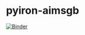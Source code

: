 # pyiron-aimsgb
[![Binder](https://mybinder.org/badge_logo.svg)](https://mybinder.org/v2/gh/jan-janssen/pyiron-aimsgb/HEAD?filepath=GB_example.ipynb)

